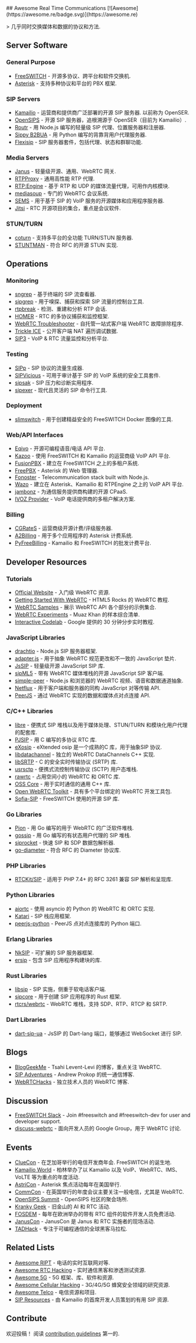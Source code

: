 <div class="github-widget" data-repo="rtckit/awesome-rtc"></div>
## Awesome Real Time Communications [![Awesome](https://awesome.re/badge.svg)](https://awesome.re)

&gt; 几乎同时交换媒体和数据的协议和方法.





## Server Software

### General Purpose

- [FreeSWITCH](http://freeswitch.org) - 开源多协议、跨平台和软件交换机.
- [Asterisk](http://asterisk.org) - 支持多种协议和平台的 PBX 框架.

### SIP Servers

- [Kamailio](http://www.kamailio.org)  - 运营商和提供商广泛部署的开源 SIP 服务器. 以前称为 OpenSER.
- [OpenSIPS](http://www.opensips.org) - 开源 SIP 服务器，追根溯源于 OpenSER（目前为 Kamailio）.
- [Routr](https://routr.io) - 用 Node.js 编写的轻量级 SIP 代理、位置服务器和注册器.
- [Sippy B2BUA](https://github.com/sippy/b2bua) - 用 Python 编写的背靠背用户代理服务器.
- [Flexisip](https://github.com/BelledonneCommunications/flexisip) - SIP 服务器套件，包括代理、状态和群聊功能.

### Media Servers

- [Janus](https://janus.conf.meetecho.com) - 轻量级开源、通用、WebRTC 网关.
- [RTPProxy](https://www.rtpproxy.org) - 通用高性能 RTP 代理.
- [RTP:Engine](https://github.com/sipwise/rtpengine) - 基于 RTP 和 UDP 的媒体流量代理，可用作内核模块.
- [mediasoup](https://mediasoup.org) - 专门的 WebRTC 会议系统.
- [SEMS](https://github.com/sems-server/sems) - 用于基于 SIP 的 VoIP 服务的开源媒体和应用程序服务器.
- [Jitsi](https://jitsi.org/projects) - RTC 开源项目的集合，重点是会议软件.

### STUN/TURN

- [coturn](https://github.com/coturn/coturn) - 支持多平台的全功能 TURN/STUN 服务器.
- [STUNTMAN](https://github.com/jselbie/stunserver) - 符合 RFC 的开源 STUN 实现.


## Operations

### Monitoring

- [sngrep](https://github.com/irontec/sngrep) - 基于终端的 SIP 流查看器.
- [sipgrep](https://github.com/sipcapture/sipgrep) - 用于嗅探、捕获和探索 SIP 流量的控制台工具.
- [rtpbreak](https://github.com/Naishy/rtpsplit) - 检测、重建和分析 RTP 会话.
- [HOMER](https://github.com/sipcapture/homer) - RTC 的多协议捕获和监控框架.
- [WebRTC Troubleshooter](https://github.com/webrtc/testrtc) - 自托管一站式客户端 WebRTC 故障排除程序.
- [Trickle ICE](https://webrtc.github.io/samples/src/content/peerconnection/trickle-ice) - 公开客户端 NAT 遍历调试数据.
- [SIP3](https://sip3.io) - VoIP &amp; RTC 流量监控和分析平台.

### Testing

- [SIPp](http://sipp.sourceforge.net) - SIP 协议的流量生成器.
- [SIPVicious](https://github.com/EnableSecurity/sipvicious) - 可用于审计基于 SIP 的 VoIP 系统的安全工具套件.
- [sipsak](https://github.com/nils-ohlmeier/sipsak) - SIP 压力和诊断实用程序.
- [sipexer](https://github.com/miconda/sipexer) - 现代且灵活的 SIP 命令行工具.

### Deployment

- [slimswitch](https://github.com/rtckit/slimswitch) - 用于创建精益安全的 FreeSWITCH Docker 图像的工具.

### Web/API Interfaces

- [Eqivo](https://eqivo.org) - 开源可编程语音/电话 API 平台.
- [Kazoo](https://www.2600hz.org) - 使用 FreeSWITCH 和 Kamailio 的运营商级 VoIP API 平台.
- [FusionPBX](https://www.fusionpbx.com) - 建立在 FreeSWITCH 之上的多租户系统.
- [FreePBX](https://www.freepbx.org) - Asterisk 的 Web 管理器.
- [Fonoster](https://github.com/fonoster/fonoster) - Telecommunication stack built with Node.js.
- [Wazo](https://wazo-platform.org) - 建立在 Asterisk、Kamailio 和 RTPEngine 之上的 VoIP API 平台.
- [jambonz](https://www.jambonz.org) - 为通信服务提供商构建的开源 CPaaS.
- [IVOZ Provider](https://github.com/irontec/ivozprovider) - VoIP 电话提供商的多租户解决方案.

### Billing

- [CGRateS](http://cgrates.org) - 运营商级开源计费/评级服务器.
- [A2Billing](http://www.asterisk2billing.org) - 用于多个应用程序的 Asterisk 计费系统.
- [PyFreeBilling](https://github.com/mwolff44/pyfreebilling) - Kamailio 和 FreeSWITCH 的批发计费平台.


## Developer Resources

### Tutorials

- [Official Website](https://webrtc.org) - 入门级 WebRTC 资源.
- [Getting Started With WebRTC](https://www.html5rocks.com/en/tutorials/webrtc/basics) - HTML5 Rocks 的 WebRTC 教程.
- [WebRTC Samples](https://webrtc.github.io/samples) - 展示 WebRTC API 各个部分的示例集合.
- [WebRTC Experiments](https://www.webrtc-experiment.com) - Muaz Khan 的样本综合清单.
- [Interactive Codelab](https://codelabs.developers.google.com/codelabs/webrtc-web) - Google 提供的 30 分钟分步实时教程.

### JavaScript Libraries

- [drachtio](https://drachtio.org) - Node.js SIP 服务器框架.
- [adapter.js](https://github.com/webrtcHacks/adapter) - 用于抽象 WebRTC 规范更改和不一致的 JavaScript 垫片.
- [JsSIP](http://jssip.net) - 轻量级开源 JavaScript SIP 库.
- [sipML5](https://www.doubango.org/sipml5) - 带有 WebRTC 媒体堆栈的开源 JavaScript SIP 客户端.
- [simple-peer](https://github.com/feross/simple-peer) - Node.js 和浏览器的 WebRTC 视频、语音和数据通道抽象.
- [Netflux](https://github.com/coast-team/netflux) - 用于客户端和服务器的同构 JavaScript 对等传输 API.
- [PeerJS](https://peerjs.com) - 通过 WebRTC 实现的数据和媒体点对点连接 API.

### C/C++ Libraries

- [libre](https://github.com/creytiv/re) - 便携式 SIP 堆栈以及用于媒体处理、STUN/TURN 和模块化用户代理的配套库.
- [PJSIP](https://www.pjsip.org) - 用 C 编写的多协议 RTC 库.
- [eXosip](http://savannah.nongnu.org/projects/exosip) - eXtended osip 是一个成熟的C 库，用于抽象SIP 协议.
- [libdatachannel](https://github.com/paullouisageneau/libdatachannel) - 独立的 WebRTC DataChannels C++ 实现.
- [libSRTP](https://github.com/cisco/libsrtp) - C 的安全实时传输协议 (SRTP) 库.
- [usrsctp](https://github.com/sctplab/usrsctp) - 便携式流控制传输协议 (SCTP) 用户态堆栈.
- [rawrtc](https://github.com/rawrtc/rawrtc) - 占用空间小的 WebRTC 和 ORTC 库.
- [OSS Core](https://github.com/joegen/oss_core) - 用于实时通信的通用 C++ 库.
- [Open WebRTC Toolkit](https://01.org/open-webrtc-toolkit) - 具有多个平台绑定的 WebRTC 开发工具包.
- [Sofia-SIP](https://github.com/freeswitch/sofia-sip) - FreeSWITCH 使用的开源 SIP 库.

### Go Libraries

- [Pion](https://pion.ly) - 用 Go 编写的用于 WebRTC 的广泛软件堆栈.
- [gossip](https://github.com/StefanKopieczek/gossip) - 用 Go 编写的有状态用户代理的 SIP 堆栈.
- [siprocket](https://github.com/marv2097/siprocket) - 快速 SIP 和 SDP 数据包解析器.
- [go-diameter](https://github.com/fiorix/go-diameter) - 符合 RFC 的 Diameter 协议库.

### PHP Libraries

- [RTCKit/SIP](https://github.com/rtckit/php-sip) - 适用于 PHP 7.4+ 的 RFC 3261 兼容 SIP 解析和呈现库.

### Python Libraries

- [aiortc](https://github.com/aiortc/aiortc) - 使用 asyncio 的 Python 的 WebRTC 和 ORTC 实现.
- [Katari](https://github.com/hyperioxx/Katari) - SIP 栈应用框架.
- [peerjs-python](https://github.com/ambianic/peerjs-python) - PeerJS 点对点连接库的 Python 端口.

### Erlang Libraries

- [NkSIP](https://github.com/NetComposer/nksip) - 可扩展的 SIP 服务器框架.
- [ersip](https://github.com/poroh/ersip) - 包含 SIP 应用程序构建块的库.

### Rust Libraries

- [libsip](https://docs.rs/libsip/0.2.4/libsip) - SIP 实施，侧重于软电话客户端.
- [sipcore](https://github.com/armatusmiles/sipcore) - 用于创建 SIP 应用程序的 Rust 框架.
- [rtcrs/webrtc](https://github.com/rtcrs/webrtc) - WebRTC 堆栈，支持 SDP、RTP、RTCP 和 SRTP.

### Dart Libraries

- [dart-sip-ua](https://github.com/cloudwebrtc/dart-sip-ua) - JsSIP 的 Dart-lang 端口，能够通过 WebSocket 进行 SIP.


## Blogs

- [BlogGeekMe](https://bloggeek.me/blog) - Tsahi Levent-Levi 的博客，重点关注 WebRTC.
- [SIP Adventures](https://andrewjprokop.wordpress.com) - Andrew Prokop 的统一通信博客.
- [WebRTCHacks](https://webrtchacks.com) - 独立技术人员的 WebRTC 博客.


## Discussion

- [FreeSWITCH Slack](https://signalwire.community) - Join #freeswitch and #freeswitch-dev for user and developer support.
- [discuss-webrtc](https://groups.google.com/forum/?fromgroups#!forum/discuss-webrtc) - 面向开发人员的 Google Group，用于 WebRTC 讨论.


## Events

- [ClueCon](http://cluecon.com)  - 在芝加哥举行的电信开发商年会.  FreeSWITCH 的诞生地.
- [Kamailio World](https://www.kamailioworld.com) - 柏林举办了以 Kamailio 以及 VoIP、WebRTC、IMS、VoLTE 等为重点的年度活动.
- [AstriCon](https://www.asterisk.org/community/astricon-user-conference) - Asterisk 焦点活动每年在美国举行.
- [CommCon](https://commcon.xyz) - 在英国举行的年度会议主要关注一般电信，尤其是 WebRTC.
- [OpenSIPS Summit](https://www.opensips.org/events) - OpenSIPS 社区的聚会场所.
- [Kranky Geek](https://krankygeek.com) - 旧金山的 AI 和 RTC 活动.
- [FOSDEM](https://fosdem.org) - 每年在欧洲举办的带有 RTC 组件的软件开发人员免费活动.
- [JanusCon](https://www.januscon.it) - JanusCon 是 Janus 和 RTC 实施者的现场活动.
- [TADHack](https://tadhack.com) - 专注于可编程通信的全球黑客马拉松.


## Related Lists

- [Awesome RIPT](https://github.com/rtckit/awesome-ript) - 电话的实时互联网对等.
- [Awesome RTC Hacking](https://github.com/EnableSecurity/awesome-rtc-hacking) - 实时通信黑客和渗透测试资源.
- [Awesome 5G](https://github.com/calee0219/awesome-5g) - 5G 框架、库、软件和资源.
- [Awesome Cellular Hacking](https://github.com/W00t3k/Awesome-Cellular-Hacking) - 3G/4G/5G 蜂窝安全领域的研究资源.
- [Awesome Telco](https://github.com/ravens/awesome-telco) - 电信资源和项目.
- [SIP Resources](https://github.com/miconda/sip-resources) - 由 Kamailio 的首席开发人员策划的有用 SIP 资源.


## Contribute

欢迎投稿！ 阅读 [contribution guidelines](https://github.com/rtckit/awesome-rtc/blob/master/CONTRIBUTING.md) 第一的.
